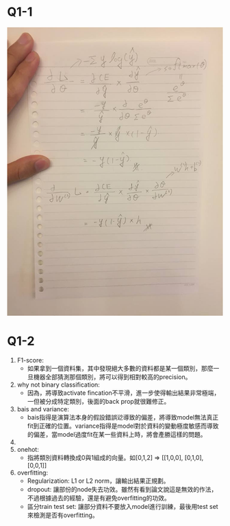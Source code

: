 # Q1-1
![answer](34470485_1740773745999083_7221755592874917888_n.jpg)

# Q1-2
1. F1-score: 
    - 如果拿到一個資料集，其中發現絕大多數的資料都是某一個類別，那麼一旦機器全部猜測那個類別，將可以得到相對較高的precision。
2. why not binary classification:
    - 因為，將導致activate fincation不平滑，進一步使得輸出結果非常極端，一但被分成特定類別，後面的back prop就很難修正。
3. bais and variance:
    - bais指得是演算法本身的假設錯誤逤導致的偏差，將導致model無法真正fit到正確的位置。variance指得是model對於資料的變動極度敏感而導致的偏差，當model過度fit在某一些資料上時，將會產勝這樣的問題。
4. 
5. onehot:
    - 指將類別資料轉換成0與1組成的向量。如[0,1,2] => [[1,0,0], [0,1,0], [0,0,1]]
6. overfitting:
    - Regularization: L1 or L2 norm，讓輸出結果正規劃。
    - dropout: 讓部份的node失去功效。雖然有看到論文說這是無效的作法，不過根據過去的經驗，還是有避免overfitting的功效。
    - 區分train test set: 讓部分資料不要放入model進行訓練，最後用test set來檢測是否有overfitting。
